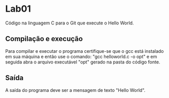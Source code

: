 # Lab01 

 Código na linguagem C para o Git que execute o Hello World.

## Compilação e execução
 
 Para compilar e executar o programa certifique-se que o gcc está instalado em sua máquina e então use o comando: "gcc helloworld.c -o opt"
 e em seguida abra o arquivo executável "opt" gerado na pasta do código fonte.

## Saída
 
 A saída do programa deve ser a mensagem de texto "Hello World".

 